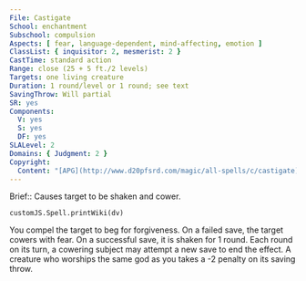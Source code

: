 ```yaml
---
File: Castigate
School: enchantment
Subschool: compulsion
Aspects: [ fear, language-dependent, mind-affecting, emotion ]
ClassList: { inquisitor: 2, mesmerist: 2 }
CastTime: standard action
Range: close (25 + 5 ft./2 levels)
Targets: one living creature
Duration: 1 round/level or 1 round; see text
SavingThrow: Will partial
SR: yes
Components:
  V: yes
  S: yes
  DF: yes
SLALevel: 2
Domains: { Judgment: 2 }
Copyright:
  Content: "[APG](http://www.d20pfsrd.com/magic/all-spells/c/castigate)"
---
```

Brief:: Causes target to be shaken and cower.

```dataviewjs
customJS.Spell.printWiki(dv)
```

You compel the target to beg for forgiveness. On a failed save, the target cowers with fear. On a successful save, it is shaken for 1 round. Each round on its turn, a cowering subject may attempt a new save to end the effect. A creature who worships the same god as you takes a -2 penalty on its saving throw.
